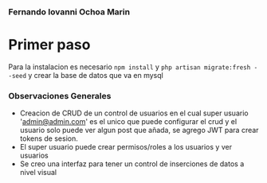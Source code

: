 ### Fernando Iovanni Ochoa Marin

# Primer paso

Para la instalacion es necesario `npm install` y `php artisan migrate:fresh --seed` y crear la base de datos que va en mysql

###  Observaciones Generales
- Creacion de CRUD de un control de usuarios en el cual super usuario 'admin@admin.com' es el unico que puede configurar el crud y el usuario solo puede ver algun post que añada, se agrego JWT para crear tokens de sesion.
- El super usuario  puede crear permisos/roles a los usuarios y ver usuarios
- Se creo una interfaz para tener un control de inserciones de datos a nivel visual

